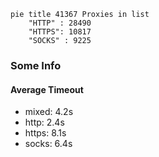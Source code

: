 
```mermaid
pie title 41367 Proxies in list
    "HTTP" : 28490
    "HTTPS": 10817
    "SOCKS" : 9225
```

### Some Info
#### Average Timeout

- mixed: 4.2s
- http: 2.4s
- https: 8.1s
- socks: 6.4s